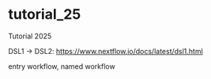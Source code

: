 # tutorial_25
Tutorial 2025

DSL1 -> DSL2: https://www.nextflow.io/docs/latest/dsl1.html

entry workflow, named workflow